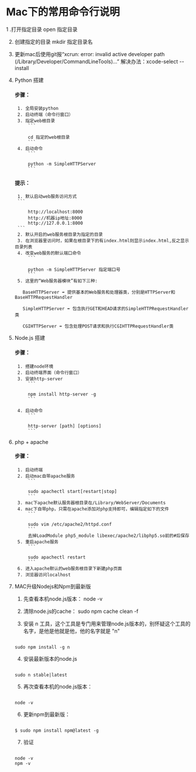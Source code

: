 # Mac下的常用命令行说明

1 .打开指定目录
open 指定目录

2. 创建指定的目录
mkdir 指定目录名

3. 更新mac后使用git报“xcrun: error: invalid active developer path (/Library/Developer/CommandLineTools)...”
解决办法：xcode-select --install

4. Python 搭建

	#### 步骤：
		1. 全局安装python
		2. 启动终端（命令行窗口）
		3. 指定web根目录
			```

			cd 指定的web根目录
			```
		4. 启动命令
			```

			python -m SimpleHTTPServer
			```

	#### 提示：
		1. 默认启动web服务访问方式
		```

			http://localhost:8000
			http://机器ip地址:8000
			http://127.0.0.1:8000
		```
		2. 默认开启的web服务根目录为指定的目录
		3. 在浏览器里访问时，如果在根目录下的有index.html则显示index.html,反之显示目录列表
		4. 改变web服务的默认端口命令
			```

			python -m SimpleHTTPServer 指定端口号
			```
		5. 这里的“Web服务器模块”有如下三种:

		  BaseHTTPServer ➡ ️提供基本的Web服务和处理器类，分别是HTTPServer和BaseHTTPRequestHandler
          
          SimpleHTTPServer ➡ ️包含执行GET和HEAD请求的SimpleHTTPRequestHandler类
          
          CGIHTTPServer ➡ ️包含处理POST请求和执行CGIHTTPRequestHandler类


5. Node.js 搭建
	#### 步骤：
		1. 搭建node环境
		2. 启动终端界面（命令行窗口）
		3. 安装http-server
			```

			npm install http-server -g
			```

		4. 启动命令
			```

			http-server [path] [options]
			```


6. php + apache
	#### 步骤：
		1. 启动终端
		2. 启动mac自带apache服务
			```

			sudo apachectl start[restart|stop]
			```
		3. mac下apache默认服务器根目录在/Library/WebServer/Documents
		4. mac下自带php，只需在apache添加对php支持即可，编辑指定如下的文件
			```

			sudo vim /etc/apache2/httpd.conf
			```
			去掉LoadModule php5_module libexec/apache2/libphp5.so前的#后保存
		5. 重启apache服务
			```

			sudo apachectl restart
			```
		6. 进入apache默认的web服务根目录下新建php页面
		7. 浏览器访问localhost



7. MAC升级Nodejs和Npm到最新版
	1. 先查看本机node.js版本：
	node -v

	2. 清除node.js的cache：
	sudo npm cache clean -f

	3. 安装 n 工具，这个工具是专门用来管理node.js版本的，别怀疑这个工具的名字，是他是他就是他，他的名字就是 "n"
	```

	sudo npm install -g n
	```

	4. 安装最新版本的node.js
	```

	sudo n stable|latest
	```

	5. 再次查看本机的node.js版本：
	```

	node -v
	```

	6. 更新npm到最新版：
	```

	$ sudo npm install npm@latest -g
	```

	7. 验证
	```

	node -v
	npm -v
	```
